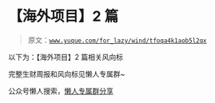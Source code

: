 # 【海外项目】2 篇

> 原文：[`www.yuque.com/for_lazy/wind/tfoqa4k1aob5l2qx`](https://www.yuque.com/for_lazy/wind/tfoqa4k1aob5l2qx)

以下为：【海外项目】2 篇相关风向标

完整生财周报和风向标见懒人专属群~

公众号懒人搜索，[懒人专属群分享](https://lazybook.fun/#/blog/group)